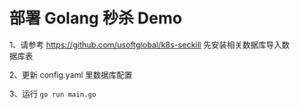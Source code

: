 # 部署 Golang 秒杀 Demo


1、请参考 https://github.com/usoftglobal/k8s-seckill 先安装相关数据库导入数据库表

2、更新 config.yaml 里数据库配置

3、运行 `go run main.go`
